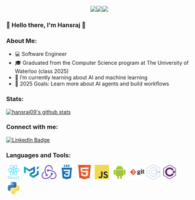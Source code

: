 <p align="center">
  <img src="https://media.giphy.com/media/7Gq3HNqcBvUWmVEOCR/giphy.gif" width="250"/><img src="https://media.giphy.com/media/7Gq3HNqcBvUWmVEOCR/giphy.gif" width="250"/><img src="https://media.giphy.com/media/7Gq3HNqcBvUWmVEOCR/giphy.gif" width="250"/>
</p>

### 👋 Hello there, I'm Hansraj 👋

### About Me:
- 💻 Software Engineer
- 🎓 Graduated from the Computer Science program at The University of Waterloo (class 2025)
- 🌱 I’m currently learning about AI and machine learning
- 🥅 2025 Goals: Learn more about AI agents and build workflows

### Stats:

[![hansraj09's github stats](https://github-readme-stats-sage-kappa.vercel.app/api?username=hansraj09)](https://github.com/hansraj09/github-readme-stats) 

### Connect with me:
<div id="badges">
  <a href="https://www.linkedin.com/in/hansrajkv">
    <img src="https://img.shields.io/badge/LinkedIn-blue?style=for-the-badge&logo=linkedin&logoColor=white" alt="LinkedIn Badge"/>
  </a>
</div>

### Languages and Tools:

<div>
  <img src="https://github.com/devicons/devicon/blob/master/icons/react/react-original-wordmark.svg" title="React" alt="React" width="40" height="40"/>&nbsp;
  <img src="https://github.com/devicons/devicon/blob/master/icons/materialui/materialui-original.svg" title="Material UI" alt="Material UI" width="40" height="40"/>&nbsp;
  <img src="https://github.com/devicons/devicon/blob/master/icons/redux/redux-original.svg" title="Redux" alt="Redux " width="40" height="40"/>&nbsp;
  <img src="https://github.com/devicons/devicon/blob/master/icons/css3/css3-plain-wordmark.svg"  title="CSS3" alt="CSS" width="40" height="40"/>&nbsp;
  <img src="https://github.com/devicons/devicon/blob/master/icons/html5/html5-original.svg" title="HTML5" alt="HTML" width="40" height="40"/>&nbsp;
  <img src="https://github.com/devicons/devicon/blob/master/icons/javascript/javascript-original.svg" title="JavaScript" alt="JavaScript" width="40" height="40"/>&nbsp;
  <img src="https://github.com/devicons/devicon/blob/master/icons/android/android-original.svg" title="Android" alt="Android" width="40" height="40"/>&nbsp;
  <img src="https://github.com/devicons/devicon/blob/master/icons/git/git-original-wordmark.svg" title="Git" **alt="Git" width="40" height="40"/>
  <img src="https://github.com/devicons/devicon/blob/master/icons/cplusplus/cplusplus-line.svg" title="C++" **alt="C++" width="40" height="40"/>
  <img src="https://github.com/devicons/devicon/blob/master/icons/csharp/csharp-line.svg" title="C#" **alt="c#" width="40" height="40"/>
  <img src="https://github.com/devicons/devicon/blob/master/icons/python/python-original.svg" title="Python" **alt="Python" width="40" height="40"/>
</div>

<!---
hansraj09/hansraj09 is a ✨ special ✨ repository because its `README.md` (this file) appears on your GitHub profile.
You can click the Preview link to take a look at your changes.
--->
